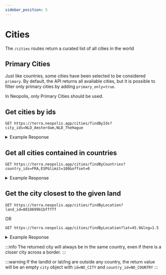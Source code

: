 ```yaml
---
sidebar_position: 5
---
```


# Cities

The `/cities` routes return a curated list of all cities in the world

## Primary Cities

Just like countries, some cities have been selected to be considered `primary`. By default, the API returns all available cities, but it is possible to filter only primary cities by adding `primary_only=true`.

In Neopolis, only Primary Cities should be used.

## Get cities by ids

```
GET https://terra.neopolis.app/cities/findByIds?city_ids=NLD_Amsterdam,NLD_TheHague
```

<details>
<summary>Example Response</summary>
<p>

```
{
  "status": "ok",
  "data": [
    {
      "id": "NLD_Amsterdam",
      "country_id": "NLD",
      "name": "Amsterdam",
      "region_name": "Noord-Holland",
      "population": 1031000,
      "latlng": {
        "latitude": 52.350387797913726,
        "longitude": 4.90877386838879
      }
    },
    (...)
  ]
}
```

</p>
</details>

## Get all cities contained in countries

```
GET https://terra.neopolis.app/cities/findByCountries?country_ids=FRA,ESP&limit=100&offset=0
```

<details>
<summary>Example Response</summary>
<p>

```
{
    "status": "ok"
    "data": [
        {
            "country_id": "FRA",
            "id": "FRA_Agen",
            "latlng": {
                "latitude": 44.2005017,
                "longitude": 0.6332844
            },
            "name": "Agen",
            "population": 59000,
            "region_name": "Aquitaine"
        },
        (...)
    ],
}
```

</p>
</details>

## Get the city closest to the given land

```
GET https://terra.neopolis.app/cities/findByLocation?land_id=8818699b1bfffff
```

OR

```
GET https://terra.neopolis.app/cities/findByLocation?lat=45.9&lng=1.5
```

<details>
<summary>Example Response</summary>
<p>

```
{
    "status": "ok"
    "data": {
        "country_id": "FRA",
        "id": "FRA_Agen",
        "latlng": {
            "latitude": 44.2005017,
            "longitude": 0.6332844
        },
        "name": "Agen",
        "population": 59000,
        "region_name": "Aquitaine"
    },
}
```

</p>
</details>

:::info
The returned city will always be in the same country, even if there is a closer city across a border.
:::

:::warning
If the landId or lat/lng are outside any country, the return value will be an empty `city` object with `id=NO_CITY` and `country_id=NO_COUNTRY`
:::
